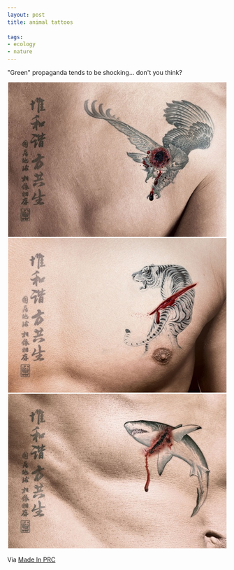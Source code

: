 ```yaml
---
layout: post
title: animal tattoos

tags:
- ecology
- nature
---
```

"Green" propaganda tends to be shocking... don't you think?

<div style="text-align:center">
    <img src="uploads/animal_protection_eagle.jpeg" alt="shot eagle"/>
</div>

<div style="text-align:center">
    <img src="uploads/animal_protection_tiger.jpeg" alt="cut tiger"/>
</div>

<div style="text-align:center">
    <img src="uploads/animal_protection_shark.jpeg" alt="cut shark"/>
</div>

Via [Made In PRC](http://www.madeinprc.es/2011/02/publicidad-china-para-wwf)

